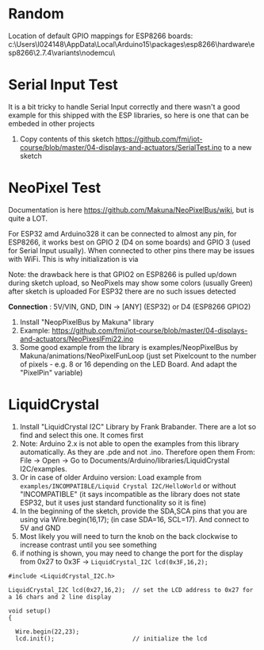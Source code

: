 # Random
Location of default GPIO mappings for ESP8266 boards: 	c:\Users\I024148\AppData\Local\Arduino15\packages\esp8266\hardware\esp8266\2.7.4\variants\nodemcu\

# Serial Input Test
It is a bit tricky to handle Serial Input correctly and there wasn't a good example for this shipped with the ESP libraries, so here is one that can be embeded in other projects

1. Copy contents of this sketch https://github.com/fmi/iot-course/blob/master/04-displays-and-actuators/SerialTest.ino to a new sketch

# NeoPixel Test
Documentation is here https://github.com/Makuna/NeoPixelBus/wiki, but is quite a LOT.

For ESP32 amd Arduino328 it can be connected to almost any pin, for ESP8266, it works best on GPIO 2 (D4 on some boards) and GPIO 3 (used for Serial Input usually). When connected to other pins there may be issues with WiFi. This is why initialization is via

Note: the drawback here is that GPIO2 on ESP8266 is pulled up/down during sketch upload, so NeoPixels may show some colors (usually Green) after sketch is uploaded
For ESP32 there are no such issues detected

**Connection** : 5V/VIN, GND, DIN -> [ANY] (ESP32) or D4 (ESP8266 GPIO2)
1. Install "NeopPixelBus by Makuna" library
2. Example: https://github.com/fmi/iot-course/blob/master/04-displays-and-actuators/NeoPixeslFmi22.ino
3. Some good example from the library is examples/NeopPixelBus by Makuna/animations/NeoPixelFunLoop (just set Pixelcount to the number of pixels - e.g. 8 or 16 depending on the LED Board. And adapt the "PixelPin" variable)


# LiquidCrystal 
1. Install "LiquidCrystal I2C" Library by Frank Brabander. There are a lot so find and select this one. It comes first
2. Note: Arduino 2.x is not able to open the examples from this library automatically. As they are .pde and not .ino. Therefore open them From: File -> Open -> Go to Documents/Arduino/libraries/LiquidCrystal I2C/examples.
4. Or in case of older Arduino version: Load example from `examples/INCOMPATIBLE/Liquid Crystal I2C/HelloWorld` or without "INCOMPATIBLE" (it says incompatible as the library does not state ESP32, but it uses just standard functionality so it is fine)
5. In the beginning of the sketch, provide the SDA,SCA pins that you are using via   Wire.begin(16,17); (in case SDA=16, SCL=17). And connect to 5V and GND
6. Most likely you will need to turn the knob on the back clockwise to increase contrast until you see something
7. if nothing is shown, you may need to change the port for the display from 0x27 to 0x3F -> `LiquidCrystal_I2C lcd(0x3F,16,2);`

```
#include <LiquidCrystal_I2C.h>

LiquidCrystal_I2C lcd(0x27,16,2);  // set the LCD address to 0x27 for a 16 chars and 2 line display

void setup()
{

  Wire.begin(22,23);
  lcd.init();                      // initialize the lcd 
  
```


